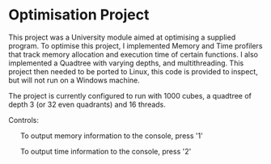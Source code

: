 # Optimisation Project
 
This project was a University module aimed at optimising a supplied program.
To optimise this project, I implemented Memory and Time profilers that track memory allocation and execution time of certain functions.
I also implemented a Quadtree with varying depths, and multithreading.
This project then needed to be ported to Linux, this code is provided to inspect, but will not run on a Windows machine.

The project is currently configured to run with 1000 cubes, a quadtree of depth 3 (or 32 even quadrants) and 16 threads.

Controls:
<ul>To output memory information to the console, press '1'</ul>
<ul>To output time information to the console, press '2'</ul>
